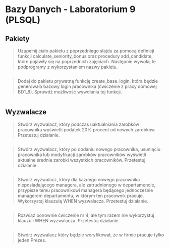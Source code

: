 # Bazy Danych - Laboratorium 9 (PLSQL)
## Pakiety
> Uzupełnij ciało pakietu z poprzedniego slajdu za pomocą definicji funkcji calculate_seniority_bonus oraz procedury add_candidate, które pojawiły się na poprzednich zajęciach. Następnie wywołaj te podprogramy z wykorzystaniem nazwy pakietu.
```sql

```
> Dodaj do pakietu prywatną funkcję create_base_login, która będzie generowała bazowy login pracownika (ćwiczenie z pracy domowej BD1_8). Sprawdź możliwość wywołania tej funkcji.
```sql

```

## Wyzwalacze
> Stwórz wyzwalacz, który podczas uaktualniania zarobków pracownika wyświetli podatek 20% procent od nowych zarobków. Przetestuj działanie.
```sql

```
> Stwórz wyzwalacz, który po dodaniu nowego pracownika, usunięciu pracownika lub modyfikacji zarobków pracowników wyświetli aktualne średnie zarobki wszystkich pracowników. Przetestuj działanie.
```sql

```
> Stwórz wyzwalacz, który dla każdego nowego pracownika nieposiadającego managera, ale zatrudnionego w departamencie, przypisze temu pracownikowi managera będącego jednocześnie managerem departamentu, w którym ten pracownik pracuje. Wykorzystaj klauzulę WHEN wyzwalacza. Przetestuj działanie.
```sql

```
> Rozwiąż ponownie ćwiczenie nr 4, ale tym razem nie wykorzystuj klauzuli WHEN wyzwalacza. Przetestuj działanie.
```sql

```
> Stwórz wyzwalacz który będzie weryfikował, że w firmie pracuje tylko jeden Prezes.
```sql

```